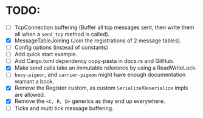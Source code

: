 # TODO:
- [ ] TcpConnection buffering (Buffer all tcp messages sent, then write them all when a `send_tcp` method is called).
- [x] MessageTableJoining (Join the registrations of 2 message tables).
- [ ] Config options (instead of constants)
- [ ] Add quick start example.
- [ ] Add Cargo.toml dependency copy-pasta in docs.rs and GitHub.
- [x] Make send calls take an immutable reference by using a ReadWriteLock.
- [ ] `bevy-pigeon`, and `carrier-pigeon` might have enough documentation warrant a book.
- [x] Remove the Register custom, as custom `Serialize`/`Deserialize` impls are allowed.
- [x] Remove the `<C, R, D>` generics as they end up everywhere.
- [ ] Ticks and multi tick message buffering.
